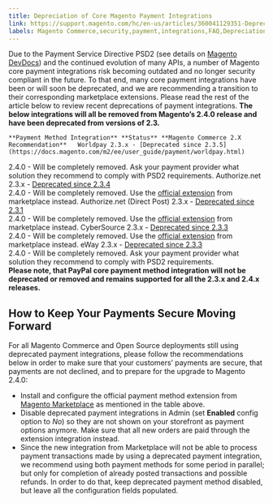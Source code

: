 ```yaml
---
title: Depreciation of Core Magento Payment Integrations
link: https://support.magento.com/hc/en-us/articles/360041129351-Depreciation-of-Core-Magento-Payment-Integrations
labels: Magento Commerce,security,payment,integrations,FAQ,Depreciation of Core Magento Payment Integrations,PSD2,worldpay,eway,marketplace,2.3.5,extensions,2.3.1,2.x.x,2.3.4,2.3.3,Authorize.Net,CyberSource
---
```


Due to the Payment Service Directive PSD2 (see details on [Magento DevDocs](https://docs.magento.com/m2/ee/user_guide/stores/compliance-payment-services-directive.html?utm_source=marketo&utm_medium=email&utm_campaign=191107-PR-DM-233-Customer-Launch-Support&mkt_tok=eyJpIjoiTWpVNE1HSTNORGhoTlRZMCIsInQiOiJjZSs2SG5Ic1Y1K0tIZ2MzZEl3T1hRamdGbXplOUFIUlErUGZlSlhzbWk5WE9RVGdrU3h2QTVRNnBvaE83Vjl4V2VLM0lCMzVcL1FlYVJuVlJTRzBLTENQU2x2UXJRZEpPQ0pNSHRmMFlYb1IxVk91ZWg2czNiUHRNeXM5MStTbGsifQ%3D%3D)) and the continued evolution of many APIs, a number of Magento core payment integrations risk becoming outdated and no longer security compliant in the future. To that end, many core payment integrations have been or will soon be deprecated, and we are recommending a transition to their corresponding marketplace extensions. Please read the rest of the article below to review recent deprecations of payment integrations. **The below integrations will all be removed from Magento’s 2.4.0 release and have been deprecated from versions of 2.3.**

    **Payment Method Integration** **Status** **Magento Commerce 2.X Recommendation**   Worldpay 2.3.x - [Deprecated since 2.3.5](https://docs.magento.com/m2/ee/user_guide/payment/worldpay.html)  
 2.4.0 - Will be completely removed. Ask your payment provider what solution they recommend to comply with PSD2 requirements.   Authorize.net 2.3.x - [Deprecated since 2.3.4](https://docs.magento.com/m2/ee/user_guide/payment/authorize-net.html)  
 2.4.0 - Will be completely removed. Use the [official extension](https://marketplace.magento.com/authorizenet-magento-module-authorizenet.html) from marketplace instead.   Authorize.net (Direct Post) 2.3.x - [Deprecated since 2.3.1](https://docs.magento.com/m2/ee/user_guide/payment/authorize-net-direct-post.html)  
 2.4.0 - Will be completely removed. Use the [official extension](https://marketplace.magento.com/authorizenet-magento-module-authorizenet.html) from marketplace instead.   CyberSource 2.3.x - [Deprecated since 2.3.3](https://docs.magento.com/m2/ee/user_guide/payment/cybersource.html)  
 2.4.0 - Will be completely removed. Use the [official extension](https://marketplace.magento.com/cybersource-global-payment-management.html) from marketplace instead.   eWay 2.3.x - [Deprecated since 2.3.3](https://docs.magento.com/m2/ee/user_guide/payment/eway.html)  
 2.4.0 - Will be completely removed. Ask your payment provider what solution they recommend to comply with PSD2 requirements.      
 **Please note, that PayPal core payment method integration will not be deprecated or removed and remains supported for all the 2.3.x and 2.4.x releases.**

 How to Keep Your Payments Secure Moving Forward
-----------------------------------------------

 For all Magento Commerce and Open Source deployments still using deprecated payment integrations, please follow the recommendations below in order to make sure that your customers’ payments are secure, that payments are not declined, and to prepare for the upgrade to Magento 2.4.0:

 
 * Install and configure the official payment method extension from [Magento Marketplace](https://marketplace.magento.com/extensions/payments-security/payment-integration.html?_ga=2.108129217.2105547619.1564067043-238341041.1564067043) as mentioned in the table above.
 * Disable deprecated payment integrations in Admin (set **Enabled** config option to *No*) so they are not shown on your storefront as payment options anymore. Make sure that all new orders are paid through the extension integration instead.
 * Since the new integration from Marketplace will not be able to process payment transactions made by using a deprecated payment integration, we recommend using both payment methods for some period in parallel; but only for completion of already posted transactions and possible refunds. In order to do that, keep deprecated payment method disabled, but leave all the configuration fields populated.
 
